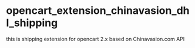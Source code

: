 # opencart_extension_chinavasion_dhl_shipping
this is shipping extension for opencart 2.x based on Chinavasion.com API
